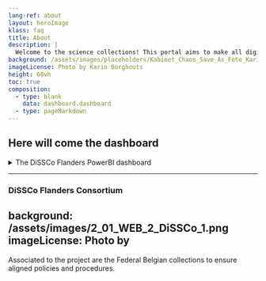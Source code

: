 ```yaml
---
lang-ref: about
layout: heroImage
klass: faq
title: About
description: |
  Welcome to the science collections! This portal aims to make all digitized collections easily accessible, fostering a collaborative environment for research and innovation. 
background: /assets/images/placeholders/Kabinet_Chaos_Save_As_Foto_Karin_Borghouts (1).jpg
imageLicense: Photo by Karin Borghouts
height: 60vh
toc: true
composition:
  - type: blank
    data: dashboard.dashboard
  - type: pageMarkdown
---
```

## Here will come the dashboard

<details markdown="1">

<summary>
The DiSSCo Flanders PowerBI dashboard
</summary>
  

Natural science collections contain a huge amount of information on the past and present of biodiversity worldwide. Since digitization at the specimen level is
far from being accomplished to date, it remains a challenge to find relevant specimens and valorize the importance of these collections. Especially the smaller
collections often remain unknown and even risk neglect or even disappearance. The Latimer Core standard wants to provide an answer to make collections and
collection data more discoverable and interoperable.

The DiSSCo Flanders use-case looked at the content of regional Flemish collections through a survey. The smaller research collections and living plant
collections typically had only limited or no online representation of their content. Even a rough inventory of many collections was lacking. The standardized
approach of conducting the survey made sure that the content of the collections can be compared to each other. This also made it possible to have a graphical
representation of the collections through a PowerBI dashboard, which is instrumental in increasing the visibility of the collections for scientists and policy
makers. 

</details>

--------

### DiSSCo Flanders Consortium 
background: /assets/images/2_01_WEB_2_DiSSCo_1.png
imageLicense: Photo by 
---
Associated to the project are the  Federal Belgian collections to ensure aligned policies and procedures.
